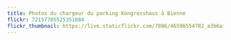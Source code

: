 ```yaml
---
title: Photos du chargeur du parking Kongresshaus à Bienne
flickr: 72157705525351084
flickr_thumbnail: https://live.staticflickr.com/7896/46596554782_a3b6afc277.jpg
---
```

